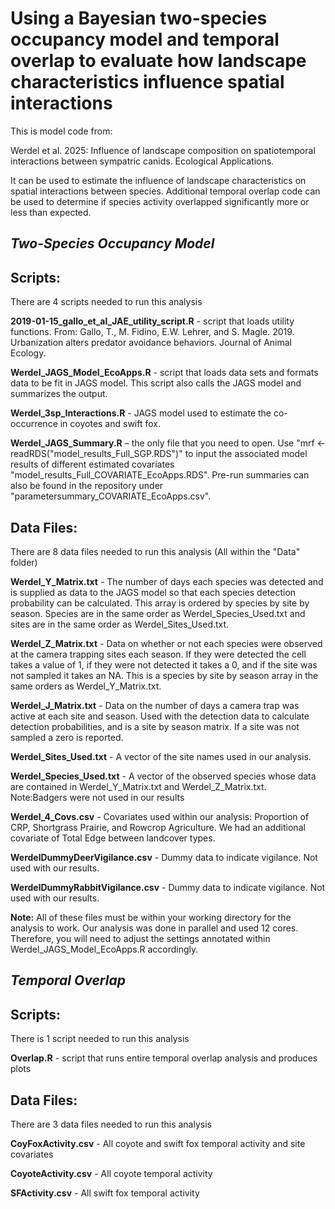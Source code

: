 # Using a Bayesian two-species occupancy model and temporal overlap to evaluate how landscape characteristics influence spatial interactions

This is model code from:

Werdel et al. 2025: Influence of landscape composition on spatiotemporal interactions between sympatric canids. Ecological Applications.

It can be used to estimate the influence of landscape characteristics on spatial interactions between species. Additional temporal overlap code can be used to determine if species activity overlapped significantly more or less than expected.

## ***Two-Species Occupancy Model***

## **Scripts:**
There are 4 scripts needed to run this analysis

**2019-01-15_gallo_et_al_JAE_utility_script.R** - script that loads utility functions. From: Gallo, T., M. Fidino, E.W. Lehrer, and S. Magle. 2019. Urbanization alters predator avoidance behaviors. Journal of Animal Ecology.

**Werdel_JAGS_Model_EcoApps.R** - script that loads data sets and formats data to be fit in JAGS model. This script also calls the JAGS model and summarizes the output.

**Werdel_3sp_Interactions.R** - JAGS model used to estimate the co-occurrence in coyotes and swift fox.

**Werdel_JAGS_Summary.R** – the only file that you need to open. Use "mrf <- readRDS("model_results_Full_SGP.RDS")" to input the associated model results of different estimated covariates "model_results_Full_COVARIATE_EcoApps.RDS". Pre-run summaries can also be found in the repository under "parametersummary_COVARIATE_EcoApps.csv".


## **Data Files:**
There are 8 data files needed to run this analysis (All within the "Data" folder)

**Werdel_Y_Matrix.txt** - The number of days each species was detected and is supplied as data to the JAGS model so that each species detection probability can be calculated. This array is ordered by species by site by season. Species are in the same order as Werdel_Species_Used.txt and sites are in the same order as Werdel_Sites_Used.txt.

**Werdel_Z_Matrix.txt** - Data on whether or not each species were observed at the camera trapping sites each season. If they were detected the cell takes a value of 1, if they were not detected it takes a 0, and if the site was not sampled it takes an NA. This is a species by site by season array in the same orders as Werdel_Y_Matrix.txt.

**Werdel_J_Matrix.txt** - Data on the number of days a camera trap was active at each site and season. Used with the detection data to calculate detection probabilities, and is a site by season matrix. If a site was not sampled a zero is reported.

**Werdel_Sites_Used.txt** - A vector of the site names used in our analysis. 

**Werdel_Species_Used.txt** - A vector of the observed species whose data are contained in Werdel_Y_Matrix.txt and Werdel_Z_Matrix.txt. Note:Badgers were not used in our results

**Werdel_4_Covs.csv** - Covariates used within our analysis: Proportion of CRP, Shortgrass Prairie, and Rowcrop Agriculture. We had an additional covariate of Total Edge between landcover types.

**WerdelDummyDeerVigilance.csv** - Dummy data to indicate vigilance. Not used with our results.

**WerdelDummyRabbitVigilance.csv** - Dummy data to indicate vigilance. Not used with our results.

**Note:** All of these files must be within your working directory for the analysis to work. Our analysis was done in parallel and used 12 cores. Therefore, you will need to adjust the settings annotated within Werdel_JAGS_Model_EcoApps.R accordingly.

## ***Temporal Overlap***

## **Scripts:**
There is 1 script needed to run this analysis

**Overlap.R** - script that runs entire temporal overlap analysis and produces plots

## **Data Files:**
There are 3 data files needed to run this analysis

**CoyFoxActivity.csv** - All coyote and swift fox temporal activity and site covariates

**CoyoteActivity.csv** - All coyote temporal activity

**SFActivity.csv** - All swift fox temporal activity
